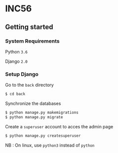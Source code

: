 # INC56

## Getting started

### System Requirements

Python `3.6`

Django `2.0`

### Setup Django

Go to the `back` directory

```sh
$ cd back
```

Synchronize the databases

```sh
$ python manage.py makemigrations
$ python manage.py migrate
```

Create a `superuser` account to acces the admin page

```sh
$ python manage.py createsuperuser
```

NB :
On linux, use `python3` instead of `python`